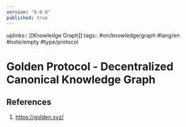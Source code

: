```yaml
---
version: "0.0.0"
published: true
---
```

uplinks:: [[Knowledge Graph]]
 tags:: #on/knowledge/graph #lang/en #note/empty #type/protocol 
# Golden Protocol - Decentralized Canonical Knowledge Graph

## References
1. https://golden.xyz/